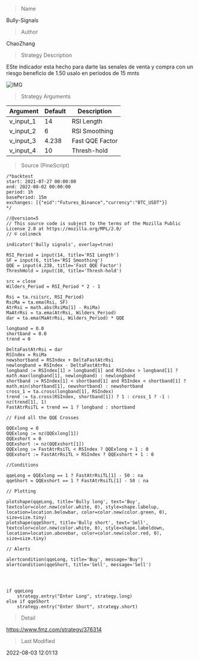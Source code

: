 
> Name

Bully-Signals

> Author

ChaoZhang

> Strategy Description

ESte indicador esta hecho para darte las senales de venta y compra con un riesgo beneficio de 1.50 usalo en periodos de 15 mnts


 ![IMG](https://www.fmz.com/upload/asset/150bfcf9ce5c54bd869.png) 

> Strategy Arguments



|Argument|Default|Description|
|----|----|----|
|v_input_1|14|RSI Length|
|v_input_2|6|RSI Smoothing|
|v_input_3|4.238|Fast QQE Factor|
|v_input_4|10|Thresh-hold|


> Source (PineScript)

``` pinescript
/*backtest
start: 2021-07-27 00:00:00
end: 2022-08-02 00:00:00
period: 1h
basePeriod: 15m
exchanges: [{"eid":"Futures_Binance","currency":"BTC_USDT"}]
*/

//@version=5
// This source code is subject to the terms of the Mozilla Public License 2.0 at https://mozilla.org/MPL/2.0/
// © colinmck

indicator('Bully signals', overlay=true)

RSI_Period = input(14, title='RSI Length')
SF = input(6, title='RSI Smoothing')
QQE = input(4.238, title='Fast QQE Factor')
ThreshHold = input(10, title='Thresh-hold')

src = close
Wilders_Period = RSI_Period * 2 - 1

Rsi = ta.rsi(src, RSI_Period)
RsiMa = ta.ema(Rsi, SF)
AtrRsi = math.abs(RsiMa[1] - RsiMa)
MaAtrRsi = ta.ema(AtrRsi, Wilders_Period)
dar = ta.ema(MaAtrRsi, Wilders_Period) * QQE

longband = 0.0
shortband = 0.0
trend = 0

DeltaFastAtrRsi = dar
RSIndex = RsiMa
newshortband = RSIndex + DeltaFastAtrRsi
newlongband = RSIndex - DeltaFastAtrRsi
longband := RSIndex[1] > longband[1] and RSIndex > longband[1] ? math.max(longband[1], newlongband) : newlongband
shortband := RSIndex[1] < shortband[1] and RSIndex < shortband[1] ? math.min(shortband[1], newshortband) : newshortband
cross_1 = ta.cross(longband[1], RSIndex)
trend := ta.cross(RSIndex, shortband[1]) ? 1 : cross_1 ? -1 : nz(trend[1], 1)
FastAtrRsiTL = trend == 1 ? longband : shortband

// Find all the QQE Crosses

QQExlong = 0
QQExlong := nz(QQExlong[1])
QQExshort = 0
QQExshort := nz(QQExshort[1])
QQExlong := FastAtrRsiTL < RSIndex ? QQExlong + 1 : 0
QQExshort := FastAtrRsiTL > RSIndex ? QQExshort + 1 : 0

//Conditions

qqeLong = QQExlong == 1 ? FastAtrRsiTL[1] - 50 : na
qqeShort = QQExshort == 1 ? FastAtrRsiTL[1] - 50 : na

// Plotting

plotshape(qqeLong, title='Bully long', text='Buy', textcolor=color.new(color.white, 0), style=shape.labelup, location=location.belowbar, color=color.new(color.green, 0), size=size.tiny)
plotshape(qqeShort, title='Bully short', text='Sell', textcolor=color.new(color.white, 0), style=shape.labeldown, location=location.abovebar, color=color.new(color.red, 0), size=size.tiny)

// Alerts

alertcondition(qqeLong, title='Buy', message='Buy')
alertcondition(qqeShort, title='Sell', message='Sell')




if qqeLong
    strategy.entry("Enter Long", strategy.long)
else if qqeShort
    strategy.entry("Enter Short", strategy.short)
```

> Detail

https://www.fmz.com/strategy/376314

> Last Modified

2022-08-03 12:01:13
